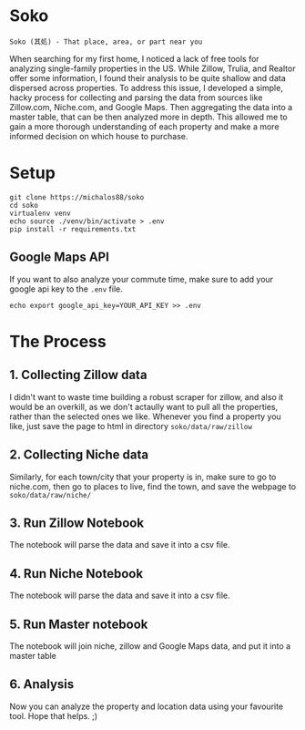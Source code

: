 # Soko 

```
Soko (其処) - That place, area, or part near you
```

When searching for my first home, I noticed a lack of free tools for analyzing single-family properties in the US. 
While Zillow, Trulia, and Realtor offer some information, I found their analysis to be quite shallow and data dispersed across properties. 
To address this issue, I developed a simple, hacky process for collecting and parsing the data from sources like Zillow.com, Niche.com, and Google Maps.
Then aggregating the data into a master table, that can be then analyzed more in depth.
This allowed me to gain a more thorough understanding of each property and make a more informed decision on which house to purchase.

# Setup

```
git clone https://michalos88/soko
cd soko
virtualenv venv
echo source ./venv/bin/activate > .env
pip install -r requirements.txt
````

## Google Maps API
If you want to also analyze your commute time, make sure to add your google api key to the `.env` file. 
```
echo export google_api_key=YOUR_API_KEY >> .env
```

# The Process
 
## 1. Collecting Zillow data

I didn't want to waste time building a robust scraper for zillow, and also it would be an overkill, as we don't actaully want to pull all the properties, rather than the selected ones we like.
Whenever you find a property you like, just save the page to html in directory `soko/data/raw/zillow`

## 2. Collecting Niche data

Similarly, for each town/city that your property is in, make sure to go to niche.com, then go to places to live, find the town, and save the webpage to `soko/data/raw/niche/`

## 3. Run Zillow Notebook

The notebook will parse the data and save it into a csv file.

## 4. Run Niche Notebook

The notebook will parse the data and save it into a csv file.

## 5. Run Master notebook

The notebook will join niche, zillow and Google Maps data, and put it into a master table

## 6. Analysis

Now you can analyze the property and location data using your favourite tool. Hope that helps. ;)
